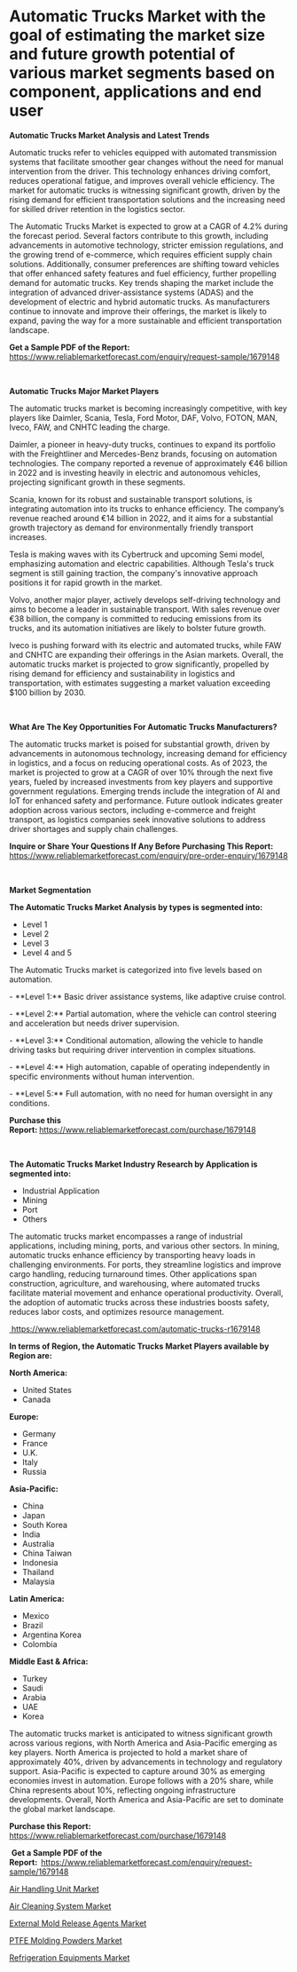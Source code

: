 <p><h1>Automatic Trucks Market with the goal of estimating the market size and future growth potential of various market segments based on component, applications and end user</h1></p><p><strong>Automatic Trucks Market Analysis and Latest Trends</strong></p>
<p><p>Automatic trucks refer to vehicles equipped with automated transmission systems that facilitate smoother gear changes without the need for manual intervention from the driver. This technology enhances driving comfort, reduces operational fatigue, and improves overall vehicle efficiency. The market for automatic trucks is witnessing significant growth, driven by the rising demand for efficient transportation solutions and the increasing need for skilled driver retention in the logistics sector. </p><p>The Automatic Trucks Market is expected to grow at a CAGR of 4.2% during the forecast period. Several factors contribute to this growth, including advancements in automotive technology, stricter emission regulations, and the growing trend of e-commerce, which requires efficient supply chain solutions. Additionally, consumer preferences are shifting toward vehicles that offer enhanced safety features and fuel efficiency, further propelling demand for automatic trucks. Key trends shaping the market include the integration of advanced driver-assistance systems (ADAS) and the development of electric and hybrid automatic trucks. As manufacturers continue to innovate and improve their offerings, the market is likely to expand, paving the way for a more sustainable and efficient transportation landscape.</p></p>
<p><strong>Get a Sample PDF of the Report:&nbsp;</strong> <a href="https://www.reliablemarketforecast.com/enquiry/request-sample/1679148?utm_campaign=2130&utm_medium=2&utm_source=Github&utm_content=ia&utm_term=24032025&utm_id=automatic-trucks">https://www.reliablemarketforecast.com/enquiry/request-sample/1679148</a></p>
<p>&nbsp;</p>
<p><strong>Automatic Trucks Major Market Players</strong></p>
<p><p>The automatic trucks market is becoming increasingly competitive, with key players like Daimler, Scania, Tesla, Ford Motor, DAF, Volvo, FOTON, MAN, Iveco, FAW, and CNHTC leading the charge. </p><p>Daimler, a pioneer in heavy-duty trucks, continues to expand its portfolio with the Freightliner and Mercedes-Benz brands, focusing on automation technologies. The company reported a revenue of approximately €46 billion in 2022 and is investing heavily in electric and autonomous vehicles, projecting significant growth in these segments.</p><p>Scania, known for its robust and sustainable transport solutions, is integrating automation into its trucks to enhance efficiency. The company’s revenue reached around €14 billion in 2022, and it aims for a substantial growth trajectory as demand for environmentally friendly transport increases.</p><p>Tesla is making waves with its Cybertruck and upcoming Semi model, emphasizing automation and electric capabilities. Although Tesla's truck segment is still gaining traction, the company's innovative approach positions it for rapid growth in the market.</p><p>Volvo, another major player, actively develops self-driving technology and aims to become a leader in sustainable transport. With sales revenue over €38 billion, the company is committed to reducing emissions from its trucks, and its automation initiatives are likely to bolster future growth.</p><p>Iveco is pushing forward with its electric and automated trucks, while FAW and CNHTC are expanding their offerings in the Asian markets. Overall, the automatic trucks market is projected to grow significantly, propelled by rising demand for efficiency and sustainability in logistics and transportation, with estimates suggesting a market valuation exceeding $100 billion by 2030.</p></p>
<p>&nbsp;</p>
<p><strong>What Are The Key Opportunities For Automatic Trucks Manufacturers?</strong></p>
<p><p>The automatic trucks market is poised for substantial growth, driven by advancements in autonomous technology, increasing demand for efficiency in logistics, and a focus on reducing operational costs. As of 2023, the market is projected to grow at a CAGR of over 10% through the next five years, fueled by increased investments from key players and supportive government regulations. Emerging trends include the integration of AI and IoT for enhanced safety and performance. Future outlook indicates greater adoption across various sectors, including e-commerce and freight transport, as logistics companies seek innovative solutions to address driver shortages and supply chain challenges.</p></p>
<p><strong>Inquire or Share Your Questions If Any Before Purchasing This Report:</strong> <a href="https://www.reliablemarketforecast.com/enquiry/pre-order-enquiry/1679148?utm_campaign=2130&utm_medium=2&utm_source=Github&utm_content=ia&utm_term=24032025&utm_id=automatic-trucks">https://www.reliablemarketforecast.com/enquiry/pre-order-enquiry/1679148</a></p>
<p>&nbsp;</p>
<p><strong>Market Segmentation</strong></p>
<p><strong>The Automatic Trucks Market Analysis by types is segmented into:</strong></p>
<p><ul><li>Level 1</li><li>Level 2</li><li>Level 3</li><li>Level 4 and 5</li></ul></p>
<p><p>The Automatic Trucks market is categorized into five levels based on automation. </p><p>- **Level 1:** Basic driver assistance systems, like adaptive cruise control.  </p><p>- **Level 2:** Partial automation, where the vehicle can control steering and acceleration but needs driver supervision.  </p><p>- **Level 3:** Conditional automation, allowing the vehicle to handle driving tasks but requiring driver intervention in complex situations.  </p><p>- **Level 4:** High automation, capable of operating independently in specific environments without human intervention.  </p><p>- **Level 5:** Full automation, with no need for human oversight in any conditions.</p></p>
<p><strong>Purchase this Report:&nbsp;</strong><a href="https://www.reliablemarketforecast.com/purchase/1679148?utm_campaign=2130&utm_medium=2&utm_source=Github&utm_content=ia&utm_term=24032025&utm_id=automatic-trucks">https://www.reliablemarketforecast.com/purchase/1679148</a></p>
<p>&nbsp;</p>
<p><strong>The Automatic Trucks Market Industry Research by Application is segmented into:</strong></p>
<p><ul><li>Industrial Application</li><li>Mining</li><li>Port</li><li>Others</li></ul></p>
<p><p>The automatic trucks market encompasses a range of industrial applications, including mining, ports, and various other sectors. In mining, automatic trucks enhance efficiency by transporting heavy loads in challenging environments. For ports, they streamline logistics and improve cargo handling, reducing turnaround times. Other applications span construction, agriculture, and warehousing, where automated trucks facilitate material movement and enhance operational productivity. Overall, the adoption of automatic trucks across these industries boosts safety, reduces labor costs, and optimizes resource management.</p></p>
<p><a href="https://www.reliablemarketforecast.com/automatic-trucks-r1679148?utm_campaign=2130&utm_medium=2&utm_source=Github&utm_content=ia&utm_term=24032025&utm_id=automatic-trucks">&nbsp;https://www.reliablemarketforecast.com/automatic-trucks-r1679148</a></p>
<p><strong>In terms of Region, the Automatic Trucks Market Players available by Region are:</strong></p>
<p>
    <p> <strong> North America: </strong>
        <ul>
            <li>United States</li>
            <li>Canada</li>
        </ul>
        </p> 
    <p> <strong> Europe: </strong>
        <ul>
            <li>Germany</li>
            <li>France</li>
            <li>U.K.</li>
            <li>Italy</li>
            <li>Russia</li>
        </ul>
        </p> 
    <p> <strong> Asia-Pacific: </strong>
        <ul>
            <li>China</li>
            <li>Japan</li>
            <li>South Korea</li>
            <li>India</li>
            <li>Australia</li>
            <li>China Taiwan</li>
            <li>Indonesia</li>
            <li>Thailand</li>
            <li>Malaysia</li>
        </ul>
        </p> 
    <p> <strong> Latin America: </strong>
        <ul>
            <li>Mexico</li>
            <li>Brazil</li>
            <li>Argentina Korea</li>
            <li>Colombia</li>
        </ul>
        </p> 
    <p> <strong> Middle East & Africa: </strong>
        <ul>
            <li>Turkey</li>
            <li>Saudi</li>
            <li>Arabia</li>
            <li>UAE</li>
            <li>Korea</li>
        </ul>
    </p>
    </p>
<p><p>The automatic trucks market is anticipated to witness significant growth across various regions, with North America and Asia-Pacific emerging as key players. North America is projected to hold a market share of approximately 40%, driven by advancements in technology and regulatory support. Asia-Pacific is expected to capture around 30% as emerging economies invest in automation. Europe follows with a 20% share, while China represents about 10%, reflecting ongoing infrastructure developments. Overall, North America and Asia-Pacific are set to dominate the global market landscape.</p></p>
<p><strong>Purchase this Report: </strong><a href="https://www.reliablemarketforecast.com/purchase/1679148?utm_campaign=2130&utm_medium=2&utm_source=Github&utm_content=ia&utm_term=24032025&utm_id=automatic-trucks">https://www.reliablemarketforecast.com/purchase/1679148</a></p>
<p>&nbsp;<strong>Get a Sample PDF of the Report:&nbsp;&nbsp;</strong><a href="https://www.reliablemarketforecast.com/enquiry/request-sample/1679148?utm_campaign=2130&utm_medium=2&utm_source=Github&utm_content=ia&utm_term=24032025&utm_id=automatic-trucks">https://www.reliablemarketforecast.com/enquiry/request-sample/1679148</a></p>
<p><strong></strong></p>
<p><p><a href="https://github.com/casalalimo40/Market-Research-Report-List-1/blob/main/air-handling-unit-market.md?utm_campaign=2130&utm_medium=2&utm_source=Github&utm_content=ia&utm_term=24032025&utm_id=automatic-trucks">Air Handling Unit Market</a></p><p><a href="https://github.com/phillpfantis/Market-Research-Report-List-1/blob/main/air-cleaning-system-market.md?utm_campaign=2130&utm_medium=2&utm_source=Github&utm_content=ia&utm_term=24032025&utm_id=automatic-trucks">Air Cleaning System Market</a></p><p><a href="https://github.com/asoauoldag3n/Market-Research-Report-List-1/blob/main/external-mold-release-agents-market.md?utm_campaign=2130&utm_medium=2&utm_source=Github&utm_content=ia&utm_term=24032025&utm_id=automatic-trucks">External Mold Release Agents Market</a></p><p><a href="https://github.com/careymartta6/Market-Research-Report-List-1/blob/main/ptfe-molding-powders-market.md?utm_campaign=2130&utm_medium=2&utm_source=Github&utm_content=ia&utm_term=24032025&utm_id=automatic-trucks">PTFE Molding Powders Market</a></p><p><a href="https://github.com/stuwinawisa/Market-Research-Report-List-1/blob/main/refrigeration-equipments-market.md?utm_campaign=2130&utm_medium=2&utm_source=Github&utm_content=ia&utm_term=24032025&utm_id=automatic-trucks">Refrigeration Equipments Market</a></p></p>